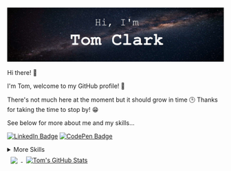 [![Tom's GitHub Banner](./assets/banner-image.jpg)](https://github.com/tom-clark-dev/)

Hi there! 👋

I'm Tom, welcome to my GitHub profile! 🎉

There's not much here at the moment but it should grow in time 🕒 Thanks for taking the time to stop by! 😁 

See below for more about me and my skills...

[![LinkedIn Badge](https://img.shields.io/badge/LinkedIn-Profile-informational?style=flat&logo=linkedin&logoColor=white&color=0D76A8)](https://www.linkedin.com/in/88-tom-clark/)
[![CodePen Badge](https://img.shields.io/badge/CodePen-Profile-informational?style=flat&logo=codepen&logoColor=white&color=black)](https://codepen.io/tom-clark-dev)

<details>
[](https://img.shields.io/badge/Code-Angular-informational?style=flat&logo=angular&logoColor=white&color=4AB197)
![](https://img.shields.io/badge/Code-Ionic-informational?style=flat&logo=ionic&logoColor=white&color=4AB197)
![](https://img.shields.io/badge/Code-React-informational?style=flat&logo=react&logoColor=white&color=4AB197)

<summary>More Skills</summary>
[](https://img.shields.io/badge/Style-CSS-informational?style=flat&logo=css3&logoColor=white&color=4AB197)
![](https://img.shields.io/badge/Style-Tailwind-informational?style=flat&logo=Tailwind-CSS&logoColor=white&color=4AB197)
![](https://img.shields.io/badge/Style-Sass-informational?style=flat&logo=Sass&logoColor=white&color=4AB197)
![](https://img.shields.io/badge/Style-Stylus-informational?style=flat&logo=Stylus&logoColor=white&color=4AB197)

</details>

<!-- GitHub Stats -->

<a href="https://github.com/tom-clark-dev">
  <img align="center" style="margin:0.5rem" src="https://github-readme-stats.vercel.app/api/top-langs/?username=tom-clark-dev&hide=html,css&title_color=ffffff&text_color=c9cacc&icon_color=4AB197&bg_color=1A2B34" />
</a>
<a href="https://github.com/tom-clark-dev">
  <img align="center" style="margin:0.5rem" src="https://github-readme-stats.vercel.app/api?username=tom-clark-dev&show_icons=true&line_height=27&count_private=true&title_color=ffffff&text_color=c9cacc&icon_color=4AB097&bg_color=1A2B34" alt="Tom's GitHub Stats" />
</a>

<!-- 
  Useful guide for this doc:
  https://braydoncoyer.dev/blog/creating-a-killer-github-profile-readme-part-1  
-->
